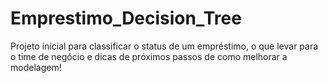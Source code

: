 # Emprestimo_Decision_Tree
Projeto inicial para classificar o status de um empréstimo, o que levar para o time de negócio e dicas de próximos passos de como melhorar a modelagem!
